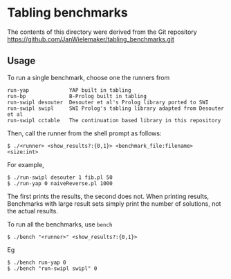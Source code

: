 # Tabling benchmarks

The contents of this directory were derived from the Git repository
   https://github.com/JanWielemaker/tabling_benchmarks.git

## Usage

To run a single benchmark, choose one the runners from

	run-yap             YAP built in tabling
	run-bp              B-Prolog built in tabling
	run-swipl desouter  Desouter et al's Prolog library ported to SWI
	run-swipl swipl     SWI Prolog's tabling library adapted from Desouter et al
	run-swipl cctable   The continuation based library in this repository

Then, call the runner from the shell prompt as follows:

	$ ./<runner> <show_results?:{0,1}> <benchmark_file:filename> <size:int>

For example,

	$ ./run-swipl desouter 1 fib.pl 50
	$ ./run-yap 0 naiveReverse.pl 1000

The first prints the results, the second does not. When printing results,
Benchmarks with large result sets simply print the number of solutions, not
the actual results.

To run all the benchmarks, use `bench`

	$ ./bench "<runner>" <show_results?:{0,1}>

Eg

	$ ./bench run-yap 0
	$ ./bench "run-swipl swipl" 0

